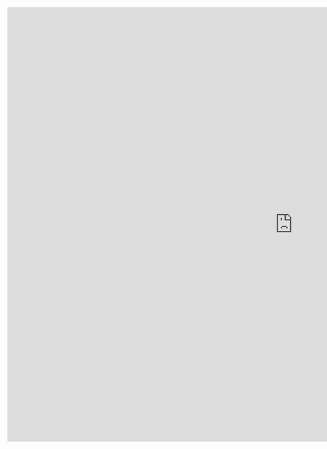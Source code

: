 <html>
<body>
<iframe title="weather" width="1305" height="994" src="https://app.powerbi.com/reportEmbed?reportId=297670b2-3385-4865-a78f-686795f9da60&autoAuth=true&ctid=d02378ec-1688-46d5-8540-1c28b5f470f6" frameborder="0" allowFullScreen="true"></iframe>
</body>
</html>
